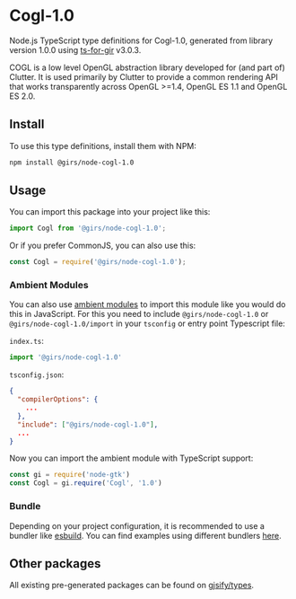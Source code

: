 
# Cogl-1.0

Node.js TypeScript type definitions for Cogl-1.0, generated from library version 1.0.0 using [ts-for-gir](https://github.com/gjsify/ts-for-gir) v3.0.3.

COGL is a low level OpenGL abstraction library developed for (and part of) Clutter. It is used primarily by Clutter to provide a common rendering API that works transparently across OpenGL >=1.4, OpenGL ES 1.1 and OpenGL ES 2.0.

## Install

To use this type definitions, install them with NPM:
```bash
npm install @girs/node-cogl-1.0
```

## Usage

You can import this package into your project like this:
```ts
import Cogl from '@girs/node-cogl-1.0';
```

Or if you prefer CommonJS, you can also use this:
```ts
const Cogl = require('@girs/node-cogl-1.0');
```

### Ambient Modules

You can also use [ambient modules](https://github.com/gjsify/ts-for-gir/tree/main/packages/cli#ambient-modules) to import this module like you would do this in JavaScript.
For this you need to include `@girs/node-cogl-1.0` or `@girs/node-cogl-1.0/import` in your `tsconfig` or entry point Typescript file:

`index.ts`:
```ts
import '@girs/node-cogl-1.0'
```

`tsconfig.json`:
```json
{
  "compilerOptions": {
    ...
  },
  "include": ["@girs/node-cogl-1.0"],
  ...
}
```

Now you can import the ambient module with TypeScript support: 

```ts
const gi = require('node-gtk')
const Cogl = gi.require('Cogl', '1.0')
```


### Bundle

Depending on your project configuration, it is recommended to use a bundler like [esbuild](https://esbuild.github.io/). You can find examples using different bundlers [here](https://github.com/gjsify/ts-for-gir/tree/main/examples).

## Other packages

All existing pre-generated packages can be found on [gjsify/types](https://github.com/gjsify/types).

